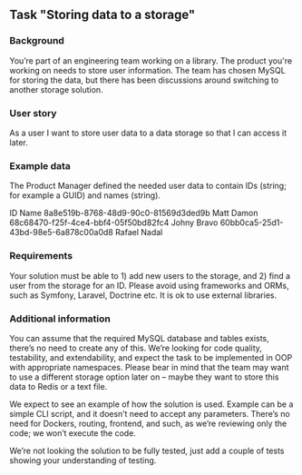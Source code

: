 ## Task "Storing data to a storage"
### Background
You’re part of an engineering team working on a library. The product you're working on needs to store user information. The team has
chosen MySQL for storing the data, but there has been discussions around switching to another storage solution.

### User story
As a user I want to store user data to a data storage so that I can access it later.

### Example data
The Product Manager defined the needed user data to contain IDs (string; for example a GUID) and names (string).

ID Name
8a8e519b-8768-48d9-90c0-81569d3ded9b Matt Damon
68c68470-f25f-4ce4-bbf4-05f50bd82fc4 Johny Bravo
60bb0ca5-25d1-43bd-98e5-6a878c00a0d8 Rafael Nadal

### Requirements
Your solution must be able to 1) add new users to the storage, and 2) find a user from the storage for an ID. Please avoid using
frameworks and ORMs, such as Symfony, Laravel, Doctrine etc. It is ok to use external libraries.

### Additional information
You can assume that the required MySQL database and tables exists, there’s no need to create any of this. We’re looking for code
quality, testability, and extendability, and expect the task to be implemented in OOP with appropriate namespaces. Please bear in mind
that the team may want to use a different storage option later on – maybe they want to store this data to Redis or a text file.

We expect to see an example of how the solution is used. Example can be a simple CLI script, and it doesn’t need to accept any
parameters. There’s no need for Dockers, routing, frontend, and such, as we’re reviewing only the code; we won’t execute the code.

We’re not looking the solution to be fully tested, just add a couple of tests showing your understanding of testing.